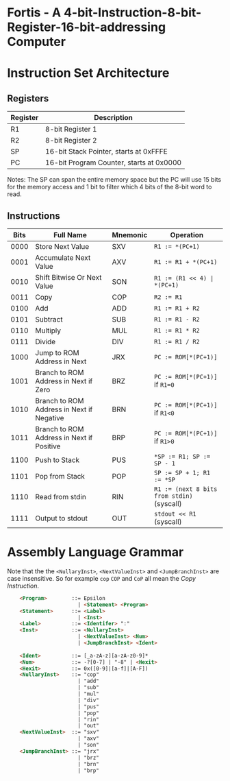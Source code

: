 # Fortis - A 4-bit-Instruction-8-bit-Register-16-bit-addressing Computer

# Instruction Set Architecture

## Registers
| Register | Description |
| -------- | ----------- |
| R1 | 8-bit Register 1 |
| R2 | 8-bit Register 2 |
| SP | 16-bit Stack Pointer, starts at 0xFFFE |
| PC | 16-bit Program Counter, starts at 0x0000 |

Notes: The SP can span the entire memory space but the PC will use 15 bits for the memory access and 1 bit to filter which 4 bits of the 8-bit word to read.

## Instructions

| Bits | Full Name | Mnemonic | Operation |
| ---- | --------- | -------- | --------- |
| 0000 | Store Next Value | SXV | `R1 := *(PC+1)` |
| 0001 | Accumulate Next Value | AXV | `R1 := R1 + *(PC+1)` |
| 0010 | Shift Bitwise Or Next Value | SON | `R1 := (R1 << 4) \| *(PC+1)` |
| 0011 | Copy | COP | `R2 := R1` |
| 0100 | Add | ADD | `R1 := R1 + R2` |
| 0101 | Subtract | SUB | `R1 := R1 - R2` |
| 0110 | Multiply | MUL | `R1 := R1 * R2` |
| 0111 | Divide | DIV | `R1 := R1 / R2` |
| 1000 | Jump to ROM Address in Next  | JRX | `PC := ROM[*(PC+1)]` |
| 1001 | Branch to ROM Address in Next if Zero | BRZ | `PC := ROM[*(PC+1)]` if `R1=0` |
| 1010 | Branch to ROM Address in Next if Negative | BRN | `PC := ROM[*(PC+1)]` if `R1<0` |
| 1011 | Branch to ROM Address in Next if Positive | BRP | `PC := ROM[*(PC+1)]` if `R1>0` |
| 1100 | Push to Stack | PUS | `*SP := R1; SP := SP - 1` |
| 1101 | Pop from Stack | POP | `SP := SP + 1; R1 := *SP` |
| 1110 | Read from stdin | RIN | `R1 := (next 8 bits from stdin)` (syscall) |
| 1111 | Output to stdout | OUT | `stdout << R1` (syscall) |

# Assembly Language Grammar
Note that the the `<NullaryInst>`, `<NextValueInst>` and `<JumpBranchInst>` are case insensitive.
So for example `cop` `COP` and `CoP` all mean the *Copy Instruction*.

```html
    <Program>        ::= Epsilon
                       | <Statement> <Program>
    <Statement>      ::= <Label>
                       | <Inst>
    <Label>          ::= <Identifer> ":"
    <Inst>           ::= <NullaryInst>
                       | <NextValueInst> <Num>
                       | <JumpBranchInst> <Ident>
    
    <Ident>          ::= [_a-zA-z][a-zA-z0-9]*
    <Num>            ::= -?[0-7] | "-8" | <Hexit>
    <Hexit>          ::= 0x([0-9]|[a-f]|[A-F])
    <NullaryInst>    ::= "cop"
                       | "add"
                       | "sub"
                       | "mul"
                       | "div"
                       | "pus"
                       | "pop"
                       | "rin"
                       | "out"
    <NextValueInst>  ::= "sxv"
                       | "axv"
                       | "son"
    <JumpBranchInst> ::= "jrx"
                       | "brz"
                       | "brn"
                       | "brp"
```
